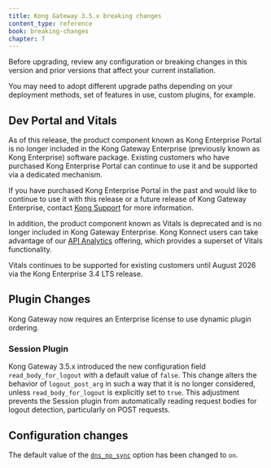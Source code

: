 ```yaml
---
title: Kong Gateway 3.5.x breaking changes
content_type: reference
book: breaking-changes
chapter: 7
---
```


Before upgrading, review any configuration or breaking changes in this version and prior versions that
affect your current installation.

You may need to adopt different upgrade paths depending on your deployment methods, set of features in use,
custom plugins, for example.

## Dev Portal and Vitals

As of this release, the product component known as Kong Enterprise Portal is no longer included in the Kong Gateway Enterprise (previously known as Kong Enterprise) software package. Existing customers who have purchased Kong Enterprise Portal can continue to use it and be supported via a dedicated mechanism. 
  
If you have purchased Kong Enterprise Portal in the past and would like to continue to use it with this release or a future release of Kong Gateway Enterprise, contact [Kong Support](https://support.konghq.com/support/s/) for more information.

In addition, the product component known as Vitals is deprecated and is no longer included in Kong Gateway Enterprise.
Kong Konnect users can take advantage of our [API Analytics](/konnect/analytics/) offering, which provides a superset of Vitals functionality. 

Vitals continues to be supported for existing customers until August 2026 via the Kong Enterprise 3.4 LTS release.

## Plugin Changes

Kong Gateway now requires an Enterprise license to use dynamic plugin ordering.

### Session Plugin 

Kong Gateway 3.5.x introduced the new configuration field `read_body_for_logout` with a default value of `false`. This change alters the behavior of `logout_post_arg` in such a way that it is no longer considered, unless `read_body_for_logout` is explicitly set to `true`. This adjustment prevents the Session plugin from automatically reading request bodies for logout detection, particularly on POST requests.

## Configuration changes

The default value of the [`dns_no_sync`](/gateway/{{page.kong_version}}/reference/configuration/#dns_no_sync) option has been changed to `on`.
